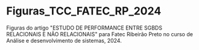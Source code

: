 # Figuras_TCC_FATEC_RP_2024
Figuras do artigo "ESTUDO DE PERFORMANCE ENTRE SGBDS RELACIONAIS E NÃO RELACIONAIS" para Fatec Ribeirão Preto no curso de Análise e desenvolvimento de sistemas, 2024.
